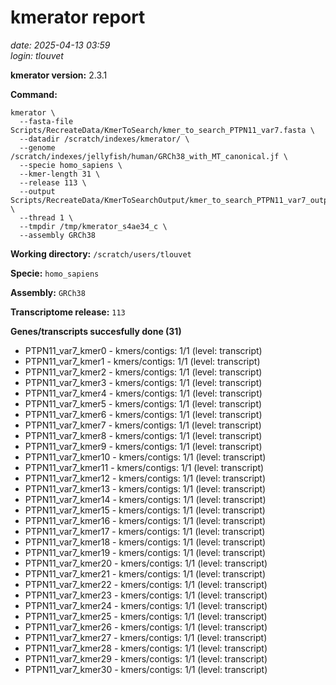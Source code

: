 # kmerator report
*date: 2025-04-13 03:59*  
*login: tlouvet*

**kmerator version:** 2.3.1

**Command:**

```
kmerator \
  --fasta-file Scripts/RecreateData/KmerToSearch/kmer_to_search_PTPN11_var7.fasta \
  --datadir /scratch/indexes/kmerator/ \
  --genome /scratch/indexes/jellyfish/human/GRCh38_with_MT_canonical.jf \
  --specie homo_sapiens \
  --kmer-length 31 \
  --release 113 \
  --output Scripts/RecreateData/KmerToSearchOutput/kmer_to_search_PTPN11_var7_output \
  --thread 1 \
  --tmpdir /tmp/kmerator_s4ae34_c \
  --assembly GRCh38
```

**Working directory:** `/scratch/users/tlouvet`

**Specie:** `homo_sapiens`

**Assembly:** `GRCh38`

**Transcriptome release:** `113`

**Genes/transcripts succesfully done (31)**

- PTPN11_var7_kmer0 - kmers/contigs: 1/1 (level: transcript)
- PTPN11_var7_kmer1 - kmers/contigs: 1/1 (level: transcript)
- PTPN11_var7_kmer2 - kmers/contigs: 1/1 (level: transcript)
- PTPN11_var7_kmer3 - kmers/contigs: 1/1 (level: transcript)
- PTPN11_var7_kmer4 - kmers/contigs: 1/1 (level: transcript)
- PTPN11_var7_kmer5 - kmers/contigs: 1/1 (level: transcript)
- PTPN11_var7_kmer6 - kmers/contigs: 1/1 (level: transcript)
- PTPN11_var7_kmer7 - kmers/contigs: 1/1 (level: transcript)
- PTPN11_var7_kmer8 - kmers/contigs: 1/1 (level: transcript)
- PTPN11_var7_kmer9 - kmers/contigs: 1/1 (level: transcript)
- PTPN11_var7_kmer10 - kmers/contigs: 1/1 (level: transcript)
- PTPN11_var7_kmer11 - kmers/contigs: 1/1 (level: transcript)
- PTPN11_var7_kmer12 - kmers/contigs: 1/1 (level: transcript)
- PTPN11_var7_kmer13 - kmers/contigs: 1/1 (level: transcript)
- PTPN11_var7_kmer14 - kmers/contigs: 1/1 (level: transcript)
- PTPN11_var7_kmer15 - kmers/contigs: 1/1 (level: transcript)
- PTPN11_var7_kmer16 - kmers/contigs: 1/1 (level: transcript)
- PTPN11_var7_kmer17 - kmers/contigs: 1/1 (level: transcript)
- PTPN11_var7_kmer18 - kmers/contigs: 1/1 (level: transcript)
- PTPN11_var7_kmer19 - kmers/contigs: 1/1 (level: transcript)
- PTPN11_var7_kmer20 - kmers/contigs: 1/1 (level: transcript)
- PTPN11_var7_kmer21 - kmers/contigs: 1/1 (level: transcript)
- PTPN11_var7_kmer22 - kmers/contigs: 1/1 (level: transcript)
- PTPN11_var7_kmer23 - kmers/contigs: 1/1 (level: transcript)
- PTPN11_var7_kmer24 - kmers/contigs: 1/1 (level: transcript)
- PTPN11_var7_kmer25 - kmers/contigs: 1/1 (level: transcript)
- PTPN11_var7_kmer26 - kmers/contigs: 1/1 (level: transcript)
- PTPN11_var7_kmer27 - kmers/contigs: 1/1 (level: transcript)
- PTPN11_var7_kmer28 - kmers/contigs: 1/1 (level: transcript)
- PTPN11_var7_kmer29 - kmers/contigs: 1/1 (level: transcript)
- PTPN11_var7_kmer30 - kmers/contigs: 1/1 (level: transcript)
